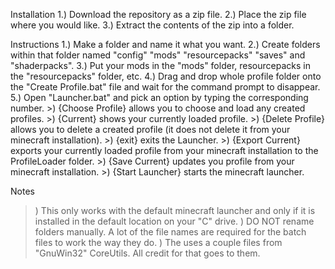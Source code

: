 Installation
1.) Download the repository as a zip file.
2.) Place the zip file where you would like.
3.) Extract the contents of the zip into a folder.

Instructions
1.) Make a folder and name it what you want.
2.) Create folders within that folder named "config" "mods" "resourcepacks" "saves" and "shaderpacks".
3.) Put your mods in the "mods" folder, resourcepacks in the "resourcepacks" folder, etc.
4.) Drag and drop whole profile folder onto the "Create Profile.bat" file and wait for the command prompt to disappear.
5.) Open "Launcher.bat" and pick an option by typing the corresponding number.
	>) {Choose Profile} allows you to choose and load any created profiles.
	>) {Current} shows your currently loaded profile.
	>) {Delete Profile} allows you to delete a created profile (it does not delete it from your minecraft installation).
	>) {exit} exits the Launcher.
	>) {Export Current} exports your currently loaded profile from your minecraft installation to the ProfileLoader folder.
	>) {Save Current} updates you profile from your minecraft installation.
	>) {Start Launcher} starts the minecraft launcher.

Notes
>) This only works with the default minecraft launcher and only if it is installed in the default location on your "C" drive.
>) DO NOT rename folders manually. A lot of the file names are required for the batch files to work the way they do.
>) The uses a couple files from "GnuWin32" CoreUtils. All credit for that goes to them.